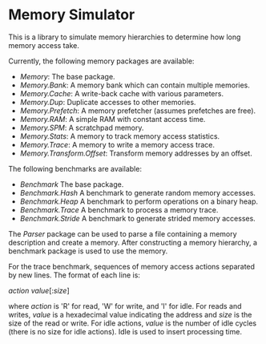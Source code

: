 
Memory Simulator
==============================================================================

This is a library to simulate memory hierarchies to determine how long
memory access take.

Currently, the following memory packages are available:

 - *Memory*: The base package.
 - *Memory.Bank*: A memory bank which can contain multiple memories.
 - *Memory.Cache*: A write-back cache with various parameters.
 - *Memory.Dup*: Duplicate accesses to other memories.
 - *Memory.Prefetch*: A memory prefetcher (assumes prefetches are free).
 - *Memory.RAM*: A simple RAM with constant access time.
 - *Memory.SPM*: A scratchpad memory.
 - *Memory.Stats*: A memory to track memory access statistics.
 - *Memory.Trace*: A memory to write a memory access trace.
 - *Memory.Transform.Offset*: Transform memory addresses by an offset.

The following benchmarks are available:

 - *Benchmark* The base package.
 - *Benchmark.Hash* A benchmark to generate random memory accesses.
 - *Benchmark.Heap* A benchmark to perform operations on a binary heap.
 - *Benchmark.Trace* A benchmark to process a memory trace.
 - *Benchmark.Stride* A benchmark to generate strided memory accesses.

The *Parser* package can be used to parse a file containing a memory
description and create a memory.
After constructing a memory hierarchy, a benchmark package is used
to use the memory.

For the trace benchmark, sequences of memory access actions separated by
new lines.  The format of each line is:

   *action* *value*[:*size*]

where *action* is 'R' for read, 'W' for write, and 'I' for idle.
For reads and writes, *value* is a hexadecimal value indicating the
address and *size* is the size of the read or write.  For idle actions,
*value* is the number of idle cycles (there is no size for idle actions).
Idle is used to insert processing time.

